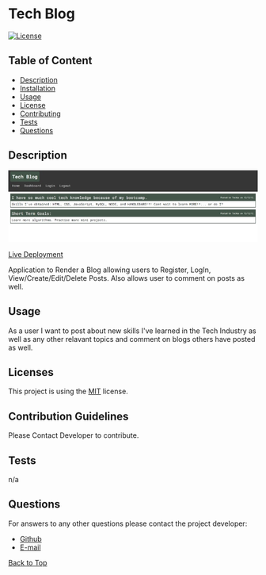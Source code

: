 # Tech Blog
  [![License](https://img.shields.io/badge/License-MIT-brightgreen.svg)](https://opensource.org/licenses/MIT)
  ## Table of Content

  * [Description](#description)
  * [Installation](#installation-instructions)
  * [Usage](#usage)
  * [License](#licenses)
  * [Contributing](#contribution-guidelines)
  * [Tests](#tests)
  * [Questions](#questions)


  ## Description

![TechBlogPreview](/public/img/tech.jpg)

[Live Deployment](
https://calm-hamlet-00362.herokuapp.com/)

  Application to Render a Blog allowing users to Register, LogIn, View/Create/Edit/Delete Posts. Also allows user to comment on posts as well.

  
  ## Usage

  As a user I want to post about new skills I've learned in the Tech Industry as well as any other relavant topics and comment on blogs others have posted as well. 

  ## Licenses

  This project is using the [MIT](https://opensource.org/licenses/MIT) license.

  ## Contribution Guidelines

  Please Contact Developer to contribute.

  ## Tests

  n/a
  
  ## Questions
  
  For answers to any other questions please contact the project developer:
  * [Github](https://github.com/chopsushi206)
  * [E-mail](mailto:lihua.anderson@gmail.com)


  [Back to Top](#TOP)
